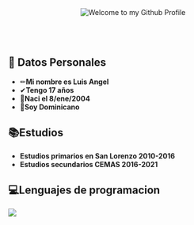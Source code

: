 <!-- "Hero" Header -->
<div align="center">
  <img src="https://es.bloggif.com/tmp/19dd1a04fe85335a1c5a4820b3d20daf/text.gif?1611838468" style="max-width: 100%;" alt="Welcome to my Github Profile" />
 


</div>
</br></br></br>

## 💬 Datos Personales

-    ✏**Mi nombre es Luis Angel** 
-    ✔**Tengo 17 años**
-    🎈**Naci el 8/ene/2004**
-    💙**Soy Dominicano**



##  📚Estudios

-    **Estudios primarios en San Lorenzo 2010-2016**
-    **Estudios secundarios CEMAS 2016-2021**

##  💻Lenguajes de programacion

 
<a href="blob:https://web.whatsapp.com/32832d6e-1489-493d-bd3b-b52aea36519a">
  <img align="center" src="blob:https://web.whatsapp.com/32832d6e-1489-493d-bd3b-b52aea36519a" />
</a>


 














